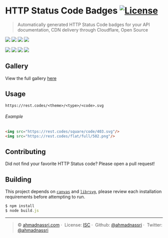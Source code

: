# HTTP Status Code Badges [![License][license-image]][license-url]

> Automatically generated HTTP Status Code badges for your API documentation, CDN delivery through Cloudflare, Open Source

![](https://rest.codes/square/code/200.svg)
![](https://rest.codes/square/code/301.svg)
![](https://rest.codes/square/code/400.svg)
![](https://rest.codes/square/code/500.svg)

![](https://rest.codes/square/full/200.svg)
![](https://rest.codes/square/full/301.svg)
![](https://rest.codes/square/full/400.svg)
![](https://rest.codes/square/full/500.svg)

## Gallery

View the full gallery [here](https://rest.codes)

## Usage

```
https://rest.codes/<theme>/<type>/<code>.svg
```

###### Example

```html
<img src="https://rest.codes/square/code/403.svg"/>
<img src="https://rest.codes/flat/full/502.png"/>
```


## Contributing

Did not find your favorite HTTP Status code? Please open a pull request!

## Building

This project depends on [`canvas`][canvas] and [`librsvg`][librsvg], please review each installation requirements before attempting to run.

```js
$ npm install
$ node build.js
```

---
> :copyright: [ahmadnassri.com](https://www.ahmadnassri.com/) · 
> License: [ISC][license-url] · 
> Github: [@ahmadnassri](https://github.com/ahmadnassri) · 
> Twitter: [@ahmadnassri](https://twitter.com/ahmadnassri)

[license-url]: http://choosealicense.com/licenses/isc/
[license-image]: https://img.shields.io/github/license/ahmadnassri/rest-codes.svg?style=flat-square

[canvas]: https://github.com/Automattic/node-canvas
[librsvg]: https://github.com/2gis/node-rsvg